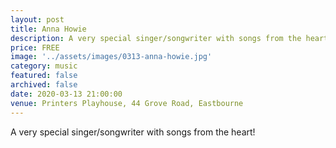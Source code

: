 ```yaml
---
layout: post
title: Anna Howie
description: A very special singer/songwriter with songs from the heart!
price: FREE
image: '../assets/images/0313-anna-howie.jpg'
category: music
featured: false
archived: false
date: 2020-03-13 21:00:00
venue: Printers Playhouse, 44 Grove Road, Eastbourne
---
```


A very special singer/songwriter with songs from the heart!